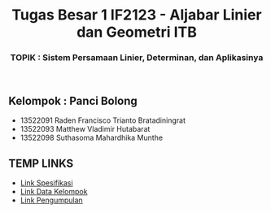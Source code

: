 <div align="center">
<h1>Tugas Besar 1 IF2123 - Aljabar Linier dan Geometri ITB  </h1>
<h3>TOPIK : Sistem Persamaan Linier, Determinan, dan Aplikasinya</h3>
</div>
</br>

## Kelompok : Panci Bolong
- 13522091 Raden Francisco Trianto Bratadiningrat  
- 13522093 Matthew Vladimir Hutabarat  
- 13522098 Suthasoma Mahardhika Munthe   


## TEMP LINKS
- [Link Spesifikasi](https://docs.google.com/document/d/1evaYvI5PfDij2UlA_mkqUCLK0mg4hbRzbcA461FFnwg/edit)  
- [Link Data Kelompok](https://docs.google.com/spreadsheets/d/1Lnc1Bf3rv3uHc4vgUdWsJcf4bDzlSIeslEvdyR90I3U/edit#gid=0)  
- [Link Pengumpulan](https://forms.gle/af2dFUL4EMNd5ye8A)  
